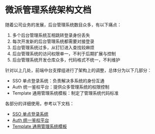 # 微派管理系统架构文档

随着公司业务的发展，后台管理系统数目众多，有以下痛点：

1. 多个后台管理系统互相跳转登录身份丢失
2. 每次开发新的后台管理系统都需要对接登录
3. 后台管理系统过多，从钉钉进入查找较麻烦
4. 后台管理系统的访问权限单一，不利于后期扩展与控制
5. 后台管理系统开发仓库众多，代码格式不统一，不利维护

针对以上几处，前端中台支撑组进行了架构上的调整，总体分为以下几部分：

- SSO 单点登录系统：负责解决多系统的身份互通
- Auth 统一鉴权平台：提供众多管理系统的权限控制
- Template 通用管理系统模板：制定了管理系统代码标准

各部分的详细使用，参考以下文档：

- [SSO 单点登录系统](sso/README.md)
- [Auth 统一鉴权平台](auth/README.md)
- [Template 通用管理系统模板](template/README.md)

